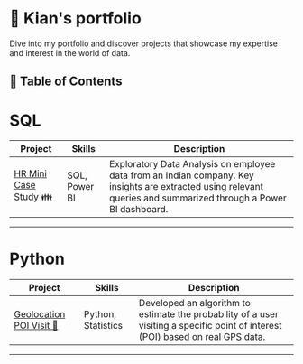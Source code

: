 # 📂 Kian's portfolio

Dive into my portfolio and discover projects that showcase my expertise and interest in the world of data.

## 📄 Table of Contents


# SQL
|Project|Skills|Description|
|---|---|---|
[HR Mini Case Study 👪](https://github.com/kian1509/HR-analytics)|SQL, Power BI|Exploratory Data Analysis on employee data from an Indian company. Key insights are extracted using relevant queries and summarized through a Power BI dashboard.|
***
# Python
|Project|Skills|Description|
|---|---|---|
[Geolocation POI Visit 📌 ](https://github.com/kian1509/Geolocation-POI-visit)|Python, Statistics|Developed an algorithm to estimate the probability of a user visiting a specific point of interest (POI) based on real GPS data.|
***
